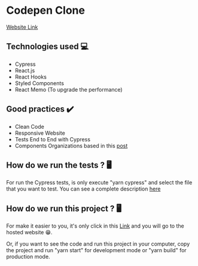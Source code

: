 <h1>Codepen Clone</h1>

<a href="https://simple-codepen.netlify.app/">Website Link</a>

<h2>Technologies used 💻</h2>
<ul>
  <li>Cypress</li>
  <li>React.js</li>
  <li>React Hooks</li>
  <li>Styled Components</li>
  <li>React Memo (To upgrade the performance)</li>
</ul>

<h2>Good practices ✔️</h2>
<ul>
  <li>Clean Code</li>
  <li>Responsive Website</li>
  <li>Tests End to End with Cypress</li>
  <li>Components Organizations based in this <a href="https://medium.com/reactbrasil/react-estruturando-projetos-e-nomeando-componentes-b62ddad69a11">post</a></li>
</ul>

<h2>How do we run the tests ? 🖥️</h2>
<p>
  For run the Cypress tests, is only execute "yarn cypress" and select the file that you want to test.
  You can see a complete description <a href="https://docs.cypress.io/guides/getting-started/writing-your-first-test.html#Add-a-test-file">here</a>
</p>

<h2>How do we run this project ? 🖥️</h2>
<p>
  For make it easier to you, it's only click in this <a href="https://simple-codepen.netlify.app/">Link</a> and you will go to the hosted website 😁.

  Or, if you want to see the code and run this project in your computer, copy the project and run "yarn start" for development mode or "yarn build" for production mode.
</p>
